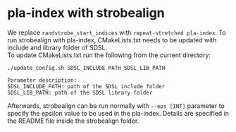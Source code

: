 # pla-index with strobealign
We replace `randstrobe_start_indices` with `repeat-stretched pla-index`.
To run strobealign with pla-index, CMakeLists.txt needs to be updated with include and library folder of SDSL.\
To update CMakeLists.txt run the following from the current directory:

```
./update_config.sh SDSL_INCLUDE_PATH SDSL_LIB_PATH

Parameter description:
SDSL_INCLUDE_PATH: path of the SDSL include folder
SDSL_LIB_PATH: path of the SDSL library folder
```

Afterwards, strobealign can be run normally with `--eps [INT]` parameter to specify the epsilon value to be used in the pla-index.
Details are specified in the README file inside the strobealign folder.